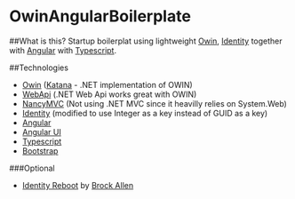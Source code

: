 OwinAngularBoilerplate
======================


##What is this?
Startup boilerplat using lightweight [Owin](http://owin.org/), [Identity](http://www.asp.net/identity) together with [Angular](https://angularjs.org/) with [Typescript](http://typescript.codeplex.com/). 

##Technologies
* [Owin](http://owin.org/) ([Katana](https://katanaproject.codeplex.com/) - .NET implementation of OWIN)
* [WebApi](http://www.asp.net/web-api) (.NET Web Api works great with OWIN)
* [NancyMVC](http://nancyfx.org/) (Not using .NET MVC since it heavilly relies on System.Web)
* [Identity](http://www.asp.net/identity) (modified to use Integer as a key instead of GUID as a key)
* [Angular](https://angularjs.org/)
* [Angular UI](http://angular-ui.github.io/)
* [Typescript](http://typescript.codeplex.com/)
* [Bootstrap](http://getbootstrap.com/)

###Optional 
* [Identity Reboot](https://github.com/brockallen/BrockAllen.IdentityReboot) by [Brock Allen](http://brockallen.com/2014/02/11/introducing-identityreboot/)


